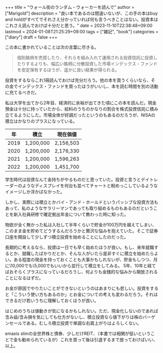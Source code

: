 +++
title = "ウォール街のランダム・ウォーカーを読んで"
author = ["Marigold"]
description = "良い本であるのは間違いないが、この手の本はbuy and holdがすべてでそれさえ分かっていれば何も言うべきことはない。投資本はこれさえ読んでおけば十分だと思う。"
date = 2023-11-10T22:38:48+09:00
lastmod = 2024-01-08T21:25:29+09:00
tags = ["雑記", "book"]
categories = ["diary"]
draft = false
+++

この本に書かれていることは次の言葉に尽きる。

> 個別銘柄を売買したり、それらを組み入れて運用される投資信託に投資したりするよりも、幅広い銘柄に分散投資した市場インデックス・ファンドを安定保有するほうが、遥かに良い結果が得られる。

投資をするならこれ1冊読んでおけば充分だろう。他の本を買うくらいなら、その金でインデックス・ファンドを買ったほうがいいし、本を読む時間を別の活動に充てるべきだ。

私は大学を出てから2年目、経済的に余裕が出てきた頃にこの本を読んだ。現金預金は十分に持っていたから、給料のうちのかなりの割合を株式投資信託に積み立てるようにした。市場全体が好調だったというのもあるのだろうが、NISAの積立はかなりのプラスになっている。

| 年   | 積立      | 現在価値  |
|-----|---------|-------|
| 2019 | 1,200,000 | 2,156,503 |
| 2020 | 1,200,000 | 2,176,330 |
| 2021 | 1,200,000 | 1,596,263 |
| 2022 | 1,200,000 | 1,451,700 |

学生時代は投資なんて金持ちがやるものだと思っていた。投資と言うとデイトレーダーのようなディスプレイを何台も並べてチャートと睨めっこしているようなイメージしか浮かばなかった。

しかし、実際には積立とかバイ・アンド・ホールドというパッシブな投資方法もあって、私のようなサラリーマンであっても取り組めるものもあるのだということを新入社員研修で確定拠出年金について教わった時に知った。

物欲が全く無かった私は入社して半年くらいで貯金が100万円を越えてしまい、このまま金を貯めてどうするんだろうかと贅沢な悩みを抱えていた。そこで証券口座を開設して少しずつ積立投資を始めることにしたのだった。

長期的に考えるなら、投資は一日でも早く始めたほうが良い。もし、来年就職するとか、就職したばかりだとか、そんな人がいたら是非すぐに積立を始めたらよい。ある程度の現金を持っておくことも大事かもしれないが、貯金もしつつ、月に\\10,000でも\\5,000でもいいから並行して積立をしてみる。
5年、10年と経てばおそらくプラスになっているだろうし、何よりも金銭的な悩みから開放されることになるはずだ。

お金が原因でやりたいことができないというのはあまりにも悲しい。投資をすると「こういう使い方もあるのか」とお金についての考えも変わるだろう。それはできるだけ若いうちに理解しておくほうが良い。

はじめのうちは値動きが気になるかもしれない。ただ、現金化しないのであれば含み益/含み損を気にしても仕方がないし、積立投資なら値下がりは株のバーゲンセールである。むしろ積立投資で単調な右肩上がりはよろしくない。

emaxis slimの全世界株と債券、少しだけREIT、（本書では相関が低いということで金も勧められているが）これを買って後は引退するまで放っておけばいい、以上。
